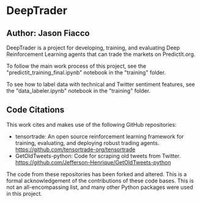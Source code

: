 # DeepTrader

## Author: Jason Fiacco

DeepTrader is a project for developing, training, and evaluating Deep Reinforcement Learning agents that can trade the markets on PredictIt.org.

To follow the main work process of this project, see the "predictit_training_final.ipynb" notebook in the "training" folder.

To see how to label data with technical and Twitter sentiment features, see the "data_labeler.ipynb" notebook in the "training" folder.




## Code Citations
This work cites and makes use of the following GitHub repositories:
* tensortrade: An open source reinforcement learning framework for training, evaluating, and deploying robust trading agents. https://github.com/tensortrade-org/tensortrade
* GetOldTweets-python: Code for scraping old tweets from Twitter. https://github.com/Jefferson-Henrique/GetOldTweets-python

The code from these repositories has been forked and altered. This is a formal acknowledgement of the contributions of these code bases. This is not an all-encompassing list, and many other Python packages were used in this project. 
